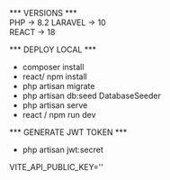*** VERSIONS ***  
PHP -> 8.2 
LARAVEL -> 10  
REACT -> 18 

*** DEPLOY LOCAL *** 
- composer install
- react/ npm install
- php artisan migrate
- php artisan db:seed DatabaseSeeder
- php artisan serve
- react / npm run dev  
  
*** GENERATE JWT TOKEN ***  
- php artisan jwt:secret

VITE_API_PUBLIC_KEY=''